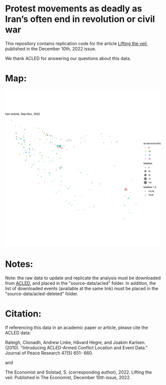 # Protest movements as deadly as Iran’s often end in revolution or civil war

This repository contains replication code for the article [Lifting the veil](https://www.economist.com/graphic-detail/2022/12/08/protest-movements-as-deadly-as-irans-often-end-in-revolution-or-civil-war), published in the December 10th, 2022 issue.

We thank ACLED for answering our questions about this data. 

# Map:
![](/plots/iran_map.png)

# Notes:
Note: the raw data to update and replicate the analysis must be downloaded from [ACLED](https://acleddata.com/data-export-tool/), and placed in the "source-data/acled" folder. In addition, the list of downloaded events (available at the same link) must be placed in the "source-data/acled-deleted" folder. 

# Citation:
If referencing this data in an academic paper or article, please cite the ACLED data:

Raleigh, Clionadh, Andrew Linke, Håvard Hegre, and Joakim Karlsen. (2010). “Introducing ACLED-Armed Conflict Location and Event Data.” Journal of Peace Research 47(5) 651- 660.

and

The Economist and Solstad, S. (corresponding author), 2022. Lifting the veil. Published in The Economist, December 10th issue, 2022.
